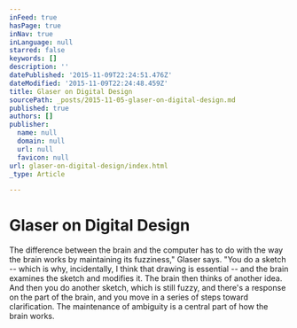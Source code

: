 ```yaml
---
inFeed: true
hasPage: true
inNav: true
inLanguage: null
starred: false
keywords: []
description: ''
datePublished: '2015-11-09T22:24:51.476Z'
dateModified: '2015-11-09T22:24:48.459Z'
title: Glaser on Digital Design
sourcePath: _posts/2015-11-05-glaser-on-digital-design.md
published: true
authors: []
publisher:
  name: null
  domain: null
  url: null
  favicon: null
url: glaser-on-digital-design/index.html
_type: Article

---
```

# Glaser on Digital Design

The difference between the brain and the computer has to do with the way the brain works by maintaining its fuzziness," Glaser says. "You do a sketch -- which is why, incidentally, I think that drawing is essential -- and the brain examines the sketch and modifies it. The brain then thinks of another idea. And then you do another sketch, which is still fuzzy, and there's a response on the part of the brain, and you move in a series of steps toward clarification. The maintenance of ambiguity is a central part of how the brain works.